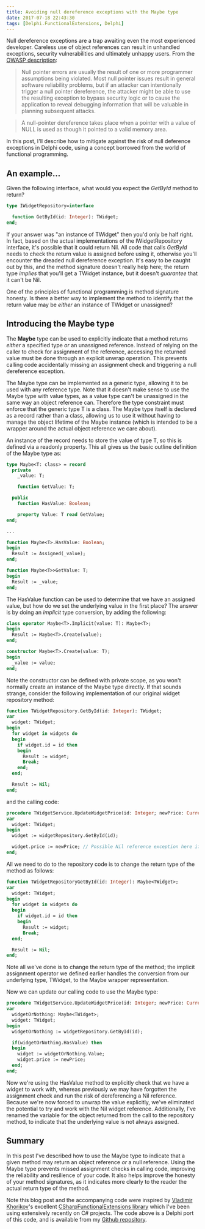 ```yaml
---
title: Avoiding null dereference exceptions with the Maybe type
date: 2017-07-18 22:43:30
tags: [Delphi.FunctionalExtensions, Delphi]
---
```


Null dereference exceptions are a trap awaiting even the most experienced developer. Careless use of object references can result in unhandled exceptions, security vulnerabilities and ultimately unhappy users. From the [OWASP description](https://www.owasp.org/index.php/Null_Dereference):

> Null pointer errors are usually the result of one or more programmer assumptions being violated. Most null pointer issues result in general software reliability problems, but if an attacker can intentionally trigger a null pointer dereference, the attacker might be able to use the resulting exception to bypass security logic or to cause the application to reveal debugging information that will be valuable in planning subsequent attacks.

> A null-pointer dereference takes place when a pointer with a value of NULL is used as though it pointed to a valid memory area.

In this post, I'll describe how to mitigate against the risk of null deference exceptions in Delphi code, using a concept borrowed from the world of functional programming.
<!-- more -->

## An example...

Given the following interface, what would you expect the *GetById* method to return?

````pascal
type IWidgetRepository=interface

  function GetById(id: Integer): TWidget;
end;
````

If your answer was "an instance of TWidget" then you'd only be half right. In fact, based on the actual implementations of the IWidgetRepository interface, it's possible that it could return Nil.  All code that calls *GetById* needs to check the return value is assigned before using it, otherwise you'll encounter the dreaded null dereference exception. It's easy to be caught out by this, and the method signature doesn't really help here; the return type *implies* that you'll get a TWidget instance, but it doesn't *guarantee* that it can't be Nil.

One of the principles of functional programming is method signature honesty. Is there a better way to implement the method to identify that the return value may be *either* an instance of TWidget or unassigned?

## Introducing the Maybe type

The **Maybe** type can be used to explicitly indicate that a method returns *either* a specified type *or* an unassigned reference. Instead of relying on the caller to check for assignment of the reference, accessing the returned value must be done through an explicit unwrap operation. This prevents calling code accidentally missing an assignment check and triggering a null dereference exception.

The Maybe type can be implemented as a generic type, allowing it to be used with any reference type. Note that it doesn't make sense to use the Maybe type with value types, as a value type can't be unassigned in the same way an object reference can. Therefore the type constraint must enforce that the generic type T is a class. The Maybe type itself is declared as a record rather than a class, allowing us to use it without having to manage the object lifetime of the Maybe instance (which is intended to be a wrapper around the actual object reference we care about).

An instance of the record needs to store the value of type T, so this is defined via a readonly property. This all gives us the basic outline definition of the Maybe type as:

````pascal
type Maybe<T: class> = record
  private
    _value: T;

    function GetValue: T;

  public
    function HasValue: Boolean;

    property Value: T read GetValue;
end;

...

function Maybe<T>.HasValue: Boolean;
begin
  Result := Assigned(_value);
end;

function Maybe<T>>GetValue: T;
begin
  Result := _value;
end;
````

The HasValue function can be used to determine that we have an assigned value, but how do we set the underlying value in the first place? The answer is by doing an *implicit* type conversion, by adding the following:

````pascal
class operator Maybe<T>.Implicit(value: T): Maybe<T>;
begin
  Result := Maybe<T>.Create(value);
end;

constructor Maybe<T>.Create(value: T);
begin
  _value := value;
end;
````

Note the constructor can be defined with private scope, as you won't normally create an instance of the Maybe type directly. If that sounds strange, consider the following implementation of our original widget repository method:

````pascal
function TWidgetRepository.GetById(id: Integer): TWidget;
var
  widget: TWidget;
begin
  for widget in widgets do
  begin
    if widget.id = id then
    begin
      Result := widget;
      Break;
    end;
  end;

  Result := Nil;
end;

````

and the calling code:

````pascal
procedure TWidgetService.UpdateWidgetPrice(id: Integer; newPrice: Currency);
var
  widget: TWidget;
begin
  widget := widgetRepository.GetById(id);

  widget.price := newPrice; // Possible Nil reference exception here if widget cannot be found
end;
````

All we need to do to the repository code is to change the return type of the method as follows:

````pascal
function TWidgetRepositoryGetById(id: Integer): Maybe<TWidget>;
var
  widget: TWidget;
begin
  for widget in widgets do
  begin
    if widget.id = id then
    begin
      Result := widget;
      Break;
  end;

  Result := Nil;
end;
````

Note all we've done is to change the return type of the method; the implicit assignment operator we defined earlier handles the conversion from our underlying type, TWidget, to the Maybe<TWidget> wrapper representation.

Now we can update our calling code to use the Maybe type:

````pascal
procedure TWidgetService.UpdateWidgetPrice(id: Integer; newPrice: Currency);
var
  widgetOrNothing: Maybe<TWidget>;
  widget: TWidget;
begin
  widgetOrNothing := widgetRepository.GetById(id);

  if(widgetOrNothing.HasValue) then
  begin
    widget := widgetOrNothing.Value;
    widget.price := newPrice;
  end;
end;
````

Now we're using the HasValue method to explicitly check that we have a widget to work with, whereas previously we may have forgotten the assignment check and run the risk of dereferencing a Nil reference. Because we're now forced to unwrap the value explicitly, we've eliminated the potential to try and work with the Nil widget reference. Additionally, I've renamed the variable for the object returned from the call to the repository method, to indicate that the underlying value is not always assigned.

## Summary

In this post I've described how to use the Maybe type to indicate that a given method may return an object reference *or* a null reference. Using the Maybe type prevents missed assignment checks in calling code, improving the reliability and resilience of your code. It also helps improve the honesty of your method signatures, as it indicates more clearly to the reader the actual return type of the method.

Note this blog post and the accompanying code were inspired by [Vladimir Khorikov](http://enterprisecraftsmanship.com/)'s excellent [CSharpFunctionalExtensions library](https://github.com/vkhorikov/CSharpFunctionalExtensions) which I've been using extensively recently on C# projects. The code above is a Delphi port of this code, and is available from my [Github repository](https://github.com/JamieGeddes/Delphi.FunctionalExtensions).